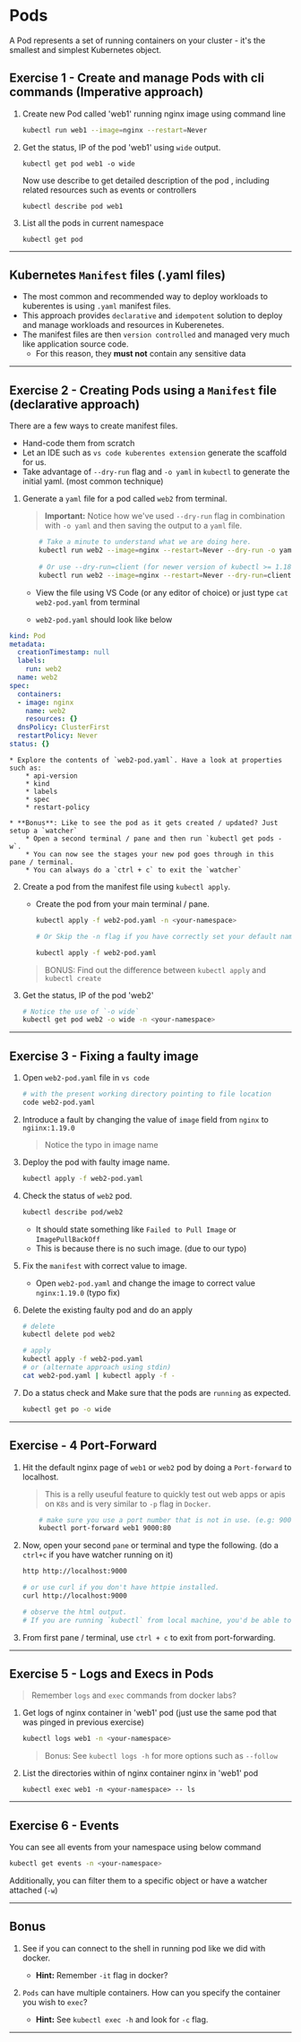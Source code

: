 # Pods

A Pod represents a set of running containers on your cluster - it's the smallest and simplest Kubernetes object.

## Exercise 1 - Create and manage Pods with cli commands (Imperative approach)

1. Create new Pod called 'web1' running nginx image using command line        

    ```bash
    kubectl run web1 --image=nginx --restart=Never 
    ```   
   
2. Get the status, IP of the pod 'web1' using `wide` output. 

    ```
    kubectl get pod web1 -o wide 
    ```

    Now use describe to get detailed description of the pod , including related resources such as events  or controllers
    ```
    kubectl describe pod web1  
    ```

3. List all the pods in current namespace 
    
    ```
    kubectl get pod 
    ```
---

## Kubernetes `Manifest` files (.yaml files)

* The most common and recommended way to deploy workloads to kuberentes is using `.yaml` manifest files.
* This approach provides `declarative` and `idempotent` solution to deploy and manage workloads and resources in Kuberenetes.
* The manifest files are then `version controlled` and managed very much like application source code. 
    * For this reason, they **must not** contain any sensitive data

---

## Exercise 2 - Creating Pods using a `Manifest` file (declarative approach)

There are a few ways to create manifest files.
* Hand-code them from scratch
* Let an IDE such as `vs code kuberentes extension` generate the scaffold for us.
* Take advantage of `--dry-run` flag and `-o yaml` in `kubectl` to generate the initial yaml. (most common technique)

1. Generate a `yaml` file for a pod called `web2` from terminal.

    > **Important:** Notice how we've used `--dry-run` flag in combination with `-o yaml` and then saving the output to a `yaml` file.

    ```bash
        # Take a minute to understand what we are doing here.
        kubectl run web2 --image=nginx --restart=Never --dry-run -o yaml > web2-pod.yaml
        
        # Or use --dry-run=client (for newer version of kubectl >= 1.18)        
        kubectl run web2 --image=nginx --restart=Never --dry-run=client -o yaml > web2-pod.yaml
    ```

    * View the file using VS Code (or any editor of choice) or just type `cat web2-pod.yaml` from terminal

    * `web2-pod.yaml` should look like below

```yaml
kind: Pod
metadata:
  creationTimestamp: null
  labels:
    run: web2
  name: web2
spec:
  containers:
  - image: nginx
    name: web2
    resources: {}
  dnsPolicy: ClusterFirst
  restartPolicy: Never
status: {}
```

    * Explore the contents of `web2-pod.yaml`. Have a look at properties such as:
        * api-version
        * kind
        * labels
        * spec
        * restart-policy               

    * **Bonus**: Like to see the pod as it gets created / updated? Just setup a `watcher`
        * Open a second terminal / pane and then run `kubectl get pods -w`. 
        * You can now see the stages your new pod goes through in this pane / terminal. 
        * You can always do a `ctrl + c` to exit the `watcher` 

2. Create a pod from the manifest file using `kubectl apply`.    
    
    * Create the pod from your main terminal / pane.

      ```bash
      kubectl apply -f web2-pod.yaml -n <your-namespace>

      # Or Skip the -n flag if you have correctly set your default namespace

      kubectl apply -f web2-pod.yaml
      ```

    > BONUS: Find out the difference between `kubectl apply` and `kubectl create`

3. Get the status, IP of the pod 'web2' 

    ```bash
    # Notice the use of `-o wide`    
    kubectl get pod web2 -o wide -n <your-namespace> 
    ```

---

## Exercise 3 - Fixing a faulty image

1. Open `web2-pod.yaml` file in `vs code`

    ```bash
    # with the present working directory pointing to file location
    code web2-pod.yaml
    ```

2. Introduce a fault by changing the value of `image` field from `nginx` to `ngiinx:1.19.0` 

    > Notice the typo in image name

3. Deploy the pod with faulty image name.

    ```bash
    kubectl apply -f web2-pod.yaml
    ```

4. Check the status of `web2` pod. 

    ```bash    
    kubectl describe pod/web2     
    ```

    * It should state something like `Failed to Pull Image` or `ImagePullBackOff`
    * This is because there is no such image. (due to our typo)

5. Fix the `manifest` with correct value to image. 

    * Open `web2-pod.yaml` and change the image to correct value `nginx:1.19.0` (typo fix)

6. Delete the existing faulty pod and do an apply

    ```bash
    # delete
    kubectl delete pod web2

    # apply
    kubectl apply -f web2-pod.yaml    
    # or (alternate approach using stdin)
    cat web2-pod.yaml | kubectl apply -f -
    ```

7. Do a status check and Make sure that the pods are `running` as expected.

    ```bash
    kubectl get po -o wide
    ```
---

## Exercise - 4 Port-Forward

1. Hit the default nginx page of `web1` or `web2` pod by doing a `Port-forward` to localhost. 

    > This is a relly useuful feature to quickly test out web apps or apis on `K8s` and is very similar to `-p` flag in `Docker`.

    ```bash
        # make sure you use a port number that is not in use. (e.g: 9000)
        kubectl port-forward web1 9000:80         
    ```

2. Now, open your second `pane` or terminal and type the following. (do a `ctrl+c` if you have watcher running on it)

    ```bash
    http http://localhost:9000

    # or use curl if you don't have httpie installed.
    curl http://localhost:9000

    # observe the html output. 
    # If you are running `kubectl` from local machine, you'd be able to run it on a browser.
    ```

3. From first pane / terminal, use `ctrl + c` to exit from port-forwarding. 

---

## Exercise 5 - Logs and Execs in Pods

> Remember `logs` and `exec` commands from docker labs?

1. Get logs of nginx container in 'web1' pod (just use the same pod that was pinged in previous exercise)

    ```bash
    kubectl logs web1 -n <your-namespace> 
    ```

    > Bonus: See `kubectl logs -h` for more options such as `--follow`

2. List the directories within of nginx container nginx in 'web1' pod

    ```
    kubectl exec web1 -n <your-namespace> -- ls
    ```
---

## Exercise 6 - Events

You can see all events from your namespace using below command

```bash
kubectl get events -n <your-namespace>
```

Additionally, you can filter them to a specific object or have a watcher attached (`-w`) 

---

## Bonus

1. See if you can connect to the shell in running pod like we did with docker. 
    * **Hint:** Remember `-it` flag in docker?

2. `Pods` can have multiple containers. How can you specify the container you wish to `exec`? 
    * **Hint:** See `kubectl exec -h` and look for `-c` flag.
---
